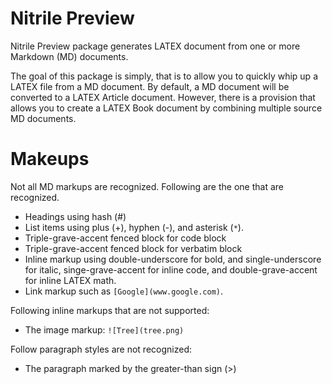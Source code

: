 # Nitrile Preview

Nitrile Preview package generates LATEX document from one or more Markdown (MD)
documents.

The goal of this package is simply, that is to allow you to quickly whip up a
LATEX file from a MD document. By default, a MD document will be converted to a
LATEX Article document. However, there is a provision that allows you to create
a LATEX Book document by combining multiple source MD documents.

# Makeups

Not all MD markups are recognized. Following are the one that are recognized.

- Headings using hash (#)
- List items using plus (+), hyphen (-), and asterisk (`*`).
- Triple-grave-accent fenced block for code block
- Triple-grave-accent fenced block for verbatim block
- Inline markup using double-underscore for bold, and single-underscore for
  italic, singe-grave-accent for inline code, and double-grave-accent for
  inline LATEX math.
- Link markup such as `[Google](www.google.com)`.

Following inline markups that are not supported:

- The image markup: `![Tree](tree.png)`

Follow paragraph styles are not recognized:

- The paragraph marked by the greater-than sign (>)
